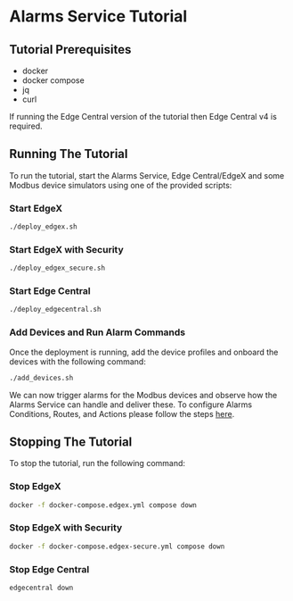 # Alarms Service Tutorial

## Tutorial Prerequisites

- docker
- docker compose
- jq
- curl

If running the Edge Central version of the tutorial then Edge Central v4 is required.

## Running The Tutorial

To run the tutorial, start the Alarms Service, Edge Central/EdgeX and some Modbus device simulators using one of the provided scripts:

### Start EdgeX

```bash
./deploy_edgex.sh
```

### Start EdgeX with Security

```bash
./deploy_edgex_secure.sh
```

### Start Edge Central

```bash
./deploy_edgecentral.sh
```
### Add Devices and Run Alarm Commands

Once the deployment is running, add the device profiles and onboard the devices with the following command:

```bash
./add_devices.sh
```

We can now trigger alarms for the Modbus devices and observe how the Alarms Service can handle and deliver these. To configure Alarms Conditions, Routes, and Actions please follow the steps [here](./docs/contents.md).

## Stopping The Tutorial

To stop the tutorial, run the following command:

### Stop EdgeX

```bash
docker -f docker-compose.edgex.yml compose down
```

### Stop EdgeX with Security

```bash
docker -f docker-compose.edgex-secure.yml compose down
```

### Stop Edge Central

```bash
edgecentral down
```
